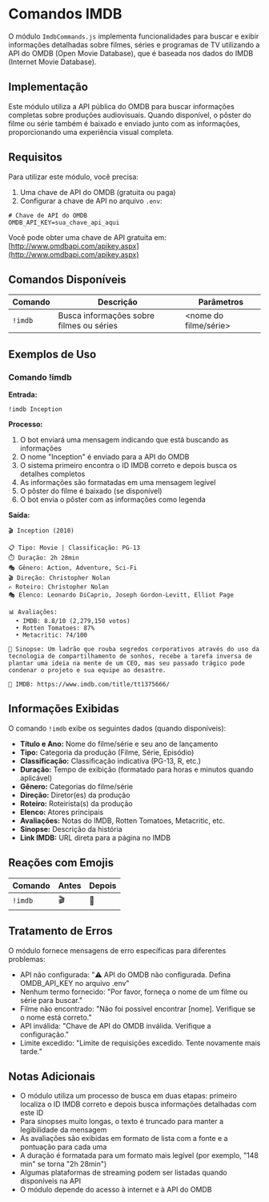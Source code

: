 # Comandos IMDB

O módulo `ImdbCommands.js` implementa funcionalidades para buscar e exibir informações detalhadas sobre filmes, séries e programas de TV utilizando a API do OMDB (Open Movie Database), que é baseada nos dados do IMDB (Internet Movie Database).

## Implementação

Este módulo utiliza a API pública do OMDB para buscar informações completas sobre produções audiovisuais. Quando disponível, o pôster do filme ou série também é baixado e enviado junto com as informações, proporcionando uma experiência visual completa.

## Requisitos

Para utilizar este módulo, você precisa:

1. Uma chave de API do OMDB (gratuita ou paga)
2. Configurar a chave de API no arquivo `.env`:

```env
# Chave de API do OMDB
OMDB_API_KEY=sua_chave_api_aqui
```

Você pode obter uma chave de API gratuita em: [http://www.omdbapi.com/apikey.aspx](http://www.omdbapi.com/apikey.aspx)

## Comandos Disponíveis

| Comando | Descrição | Parâmetros |
|---------|-----------|------------|
| `!imdb` | Busca informações sobre filmes ou séries | <nome do filme/série> |

## Exemplos de Uso

### Comando !imdb

**Entrada:**
```
!imdb Inception
```

**Processo:**
1. O bot enviará uma mensagem indicando que está buscando as informações
2. O nome "Inception" é enviado para a API do OMDB
3. O sistema primeiro encontra o ID IMDB correto e depois busca os detalhes completos
4. As informações são formatadas em uma mensagem legível
5. O pôster do filme é baixado (se disponível)
6. O bot envia o pôster com as informações como legenda

**Saída:**
```
🎬 Inception (2010)

📋 Tipo: Movie | Classificação: PG-13
⏱️ Duração: 2h 28min
🎭 Gênero: Action, Adventure, Sci-Fi
🎬 Direção: Christopher Nolan
✍️ Roteiro: Christopher Nolan
🎭 Elenco: Leonardo DiCaprio, Joseph Gordon-Levitt, Elliot Page

📊 Avaliações:
  • IMDB: 8.8/10 (2,279,150 votos)
  • Rotten Tomatoes: 87%
  • Metacritic: 74/100

📝 Sinopse: Um ladrão que rouba segredos corporativos através do uso da tecnologia de compartilhamento de sonhos, recebe a tarefa inversa de plantar uma ideia na mente de um CEO, mas seu passado trágico pode condenar o projeto e sua equipe ao desastre.

🔗 IMDB: https://www.imdb.com/title/tt1375666/
```

## Informações Exibidas

O comando `!imdb` exibe os seguintes dados (quando disponíveis):

- **Título e Ano:** Nome do filme/série e seu ano de lançamento
- **Tipo:** Categoria da produção (Filme, Série, Episódio)
- **Classificação:** Classificação indicativa (PG-13, R, etc.)
- **Duração:** Tempo de exibição (formatado para horas e minutos quando aplicável)
- **Gênero:** Categorias do filme/série
- **Direção:** Diretor(es) da produção
- **Roteiro:** Roteirista(s) da produção
- **Elenco:** Atores principais
- **Avaliações:** Notas do IMDB, Rotten Tomatoes, Metacritic, etc.
- **Sinopse:** Descrição da história
- **Link IMDB:** URL direta para a página no IMDB

## Reações com Emojis

| Comando | Antes | Depois |
|---------|-------|--------|
| `!imdb` | 🎬 | 🍿 |

## Tratamento de Erros

O módulo fornece mensagens de erro específicas para diferentes problemas:

- API não configurada: "⚠️ API do OMDB não configurada. Defina OMDB_API_KEY no arquivo .env"
- Nenhum termo fornecido: "Por favor, forneça o nome de um filme ou série para buscar."
- Filme não encontrado: "Não foi possível encontrar [nome]. Verifique se o nome está correto."
- API inválida: "Chave de API do OMDB inválida. Verifique a configuração."
- Limite excedido: "Limite de requisições excedido. Tente novamente mais tarde."

## Notas Adicionais

- O módulo utiliza um processo de busca em duas etapas: primeiro localiza o ID IMDB correto e depois busca informações detalhadas com este ID
- Para sinopses muito longas, o texto é truncado para manter a legibilidade da mensagem
- As avaliações são exibidas em formato de lista com a fonte e a pontuação para cada uma
- A duração é formatada para um formato mais legível (por exemplo, "148 min" se torna "2h 28min")
- Algumas plataformas de streaming podem ser listadas quando disponíveis na API
- O módulo depende do acesso à internet e à API do OMDB